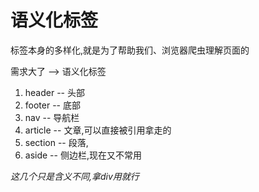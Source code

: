 # 语义化标签

标签本身的多样化,就是为了帮助我们、浏览器爬虫理解页面的

需求大了 --> 语义化标签


1. header   --  头部
2. footer   --  底部
3. nav      --  导航栏
4. article  --  文章,可以直接被引用拿走的
5. section  --  段落,
6. aside    --  侧边栏,现在又不常用

*这几个只是含义不同,拿div用就行*
